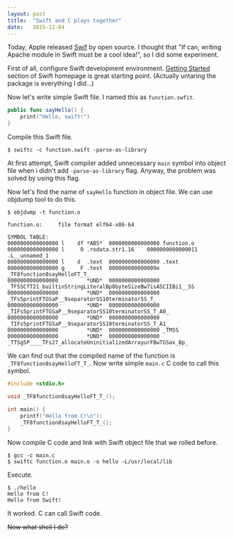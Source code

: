 ```yaml
---
layout: post
title:  "Swift and C plays together" 
date:   2015-12-04
---
```


<span class="dropcap">T</span>oday, Apple released [Swif](http://swift.org) by open source.
I thought that "If can, writing Apache module in Swift must be a cool idea!", so I did some experiment.

First of all, configure Swift development environment. [Getting Started](https://swift.org/getting-started/) section of Swift homepage is great starting point. (Actually untaring the package is everything I did...)

Now let's write simple Swift file. I named this as `function.swfit`.

```Swift
public func sayHello() {
	print("Hello, swift!")
}
```

Compile this Swift file.

```
$ swiftc -c function.swift -parse-as-library
```

At first attempt, Swift compiler added unnecessary `main` symbol into object file when i didn't add `-parse-as-library` flag.
Anyway, the problem was solved by using this flag.

Now let's find the name of `sayHello` function in object file. We can use objdump tool to do this.

```
$ objdump -t function.o

function.o:     file format elf64-x86-64

SYMBOL TABLE:
0000000000000000 l    df *ABS*	0000000000000000 function.o
0000000000000000 l     O .rodata.str1.16	0000000000000011 .L__unnamed_1
0000000000000000 l    d  .text	0000000000000000 .text
0000000000000000 g     F .text	000000000000009e _TF8function8sayHelloFT_T_
0000000000000000         *UND*	0000000000000000 _TFSSCfT21_builtinStringLiteralBp8byteSizeBw7isASCIIBi1__SS
0000000000000000         *UND*	0000000000000000 _TFs5printFTGSaP__9separatorSS10terminatorSS_T_
0000000000000000         *UND*	0000000000000000 _TIFs5printFTGSaP__9separatorSS10terminatorSS_T_A0_
0000000000000000         *UND*	0000000000000000 _TIFs5printFTGSaP__9separatorSS10terminatorSS_T_A1_
0000000000000000         *UND*	0000000000000000 _TMSS
0000000000000000         *UND*	0000000000000000 _TTSg5P____TFs27_allocateUninitializedArrayurFBwTGSax_Bp_
```

We can find out that the compiled name of the function is `_TF8function8sayHelloFT_T_`.
Now write simple `main.c` C code to call this symbol.

```C
#include <stdio.h>

void _TF8function8sayHelloFT_T_();

int main() {
    printf("Hello from C!\n");
    _TF8function8sayHelloFT_T_();
}
```

Now compile C code and link with Swift object file that we rolled before.

```
$ gcc -c main.c
$ swiftc function.o main.o -o hello -L/usr/local/lib
```

Execute.

```
$ ./hello
Hello from C!
Hello from Swift!
```

It worked. C can call Swift code. 

<strike>Now what shell I do?</strike>